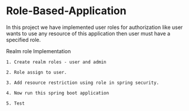 Role-Based-Application
======================

In this project we have implemented user roles for authorization like user wants to use any resource of this application then user must have a specified role.

Realm role Implementation

	1. Create realm roles - user and admin

	2. Role assign to user.

	3. Add resource restriction using role in spring security.

	4. Now run this spring boot application

	5. Test
